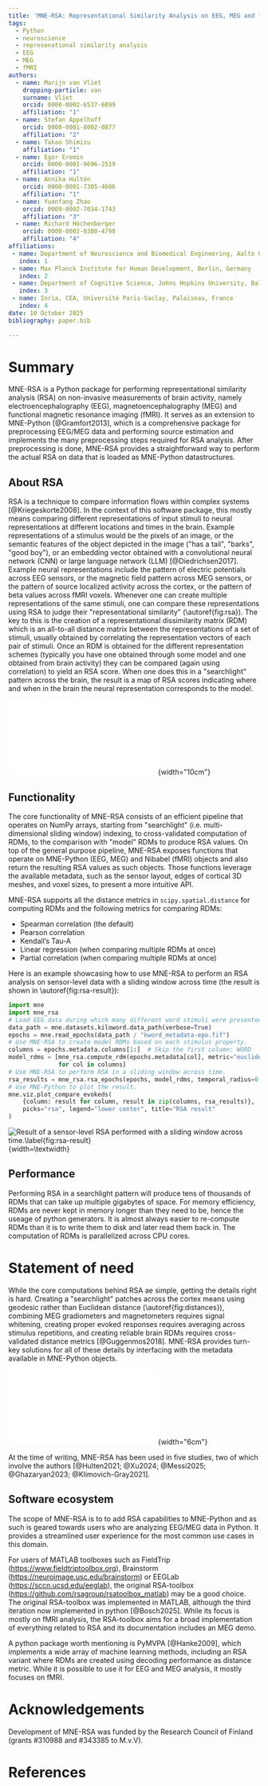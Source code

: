 ```yaml
---
title: 'MNE-RSA: Representational Similarity Analysis on EEG, MEG and fMRI data'
tags:
  - Python
  - neuroscience
  - represenational similarity analysis
  - EEG
  - MEG
  - fMRI
authors:
  - name: Marijn van Vliet
    dropping-particle: van
    surname: Vliet
    orcid: 0000-0002-6537-6899
    affiliation: "1"
  - name: Stefan Appelhoff
    orcid: 0000-0001-8002-0877
    affiliation: "2"
  - name: Takao Shimizu
    affiliation: "1"
  - name: Egor Eremin
    orcid: 0000-0001-9696-2519
    affiliation: "1"
  - name: Annika Hultén
    orcid: 0000-0001-7305-4606
    affiliation: "1"
  - name: Yuanfang Zhao 
    orcid: 0009-0002-7034-1743
    affiliation: "3"
  - name: Richard Höchenberger 
    orcid: 0000-0002-0380-4798
    affiliation: "4"
affiliations:
 - name: Department of Neuroscience and Biomedical Engineering, Aalto University, Finland
   index: 1
 - name: Max Planck Institute for Human Development, Berlin, Germany
   index: 2
 - name: Department of Cognitive Science, Johns Hopkins University, Baltimore, USA
   index: 3
 - name: Inria, CEA, Université Paris-Saclay, Palaiseau, France
   index: 4
date: 10 October 2025
bibliography: paper.bib

---
```


# Summary

MNE-RSA is a Python package for performing representational similarity analysis (RSA) on non-invasive measurements of brain activity, namely electroencephalography (EEG), magnetoencephalography (MEG) and functional magnetic resonance imaging (fMRI).
It serves as an extension to MNE-Python [@Gramfort2013], which is a comprehensive package for preprocessing EEG/MEG data and performing source estimation and implements the many preprocessing steps required for RSA analysis.
After preprocessing is done, MNE-RSA provides a straightforward way to perform the actual RSA on data that is loaded as MNE-Python datastructures.

## About RSA
RSA is a technique to compare information flows within complex systems [@Kriegeskorte2008].
In the context of this software package, this mostly means comparing different representations of input stimuli to neural representations at different locations and times in the brain.
Example representations of a stimulus would be the pixels of an image, or the semantic features of the object depicted in the image ("has a tail", "barks", "good boy"), or an embedding vector obtained with a convolutional neural network (CNN) or large language network (LLM) [@Diedrichsen2017].
Example neural representations include the pattern of electric potentials across EEG sensors, or the magnetic field pattern across MEG sensors, or the pattern of source localized activity across the cortex, or the pattern of beta values across fMRI voxels.
Whenever one can create multiple representations of the same stimuli, one can compare these representations using RSA to judge their "representational similarity" (\autoref{fig:rsa}).
The key to this is the creation of a representational dissimilarity matrix (RDM) which is an all-to-all distance matrix between the representations of a set of stimuli, usually obtained by correlating the representation vectors of each pair of stimuli.
Once an RDM is obtained for the different representation schemes (typically you have one obtained through some model and one obtained from brain activity) they can be compared (again using correlation) to yield an RSA score.
When one does this in a "searchlight" pattern across the brain, the result is a map of RSA scores indicating where and when in the brain the neural representation corresponds to the model.

![Schematic overview of representational similarity analysis (RSA).\label{fig:rsa}](rsa.pdf){width="10cm"}


## Functionality
The core functionality of MNE-RSA consists of an efficient pipeline that operates on NumPy arrays, starting from "searchlight" (i.e. multi-dimensional sliding window) indexing, to cross-validated computation of RDMs, to the comparison with "model" RDMs to produce RSA values.
On top of the general purpose pipeline, MNE-RSA exposes functions that operate on MNE-Python (EEG, MEG) and Nibabel (fMRI) objects and also return the resulting RSA values as such objects.
Those functions leverage the available metadata, such as the sensor layout, edges of cortical 3D meshes, and voxel sizes, to present a more intuitive API.

MNE-RSA supports all the distance metrics in `scipy.spatial.distance` for computing RDMs and the following metrics for comparing RDMs:

-  Spearman correlation (the default)
-  Pearson correlation
-  Kendall’s Tau-A
-  Linear regression (when comparing multiple RDMs at once)
-  Partial correlation (when comparing multiple RDMs at once)

Here is an example showcasing how to use MNE-RSA to perform an RSA analysis on sensor-level data with a sliding window across time (the result is shown in \autoref{fig:rsa-result}):

```python
import mne
import mne_rsa
# Load EEG data during which many different word stimuli were presented.
data_path = mne.datasets.kiloword.data_path(verbose=True)
epochs = mne.read_epochs(data_path / "kword_metadata-epo.fif")
# Use MNE-RSA to create model RDMs based on each stimulus property.
columns = epochs.metadata.columns[1:]  # Skip the first column: WORD
model_rdms = [mne_rsa.compute_rdm(epochs.metadata[col], metric="euclidean")
              for col in columns]
# Use MNE-RSA to perform RSA in a sliding window across time.
rsa_results = mne_rsa.rsa_epochs(epochs, model_rdms, temporal_radius=0.01)
# Use MNE-Python to plot the result.
mne.viz.plot_compare_evokeds(
    {column: result for column, result in zip(columns, rsa_results)},
    picks="rsa", legend="lower center", title="RSA result"
)
```
![Result of a sensor-level RSA performed with a sliding window across time.\label{fig:rsa-result}](../doc/rsa_result.png){width=\textwidth}


## Performance
Performing RSA in a searchlight pattern will produce tens of thousands of RDMs that can take up multiple gigabytes of space.
For memory efficiency, RDMs are never kept in memory longer than they need to be, hence the useage of python generators.
It is almost always easier to re-compute RDMs than it is to write them to disk and later read them back in.
The computation of RDMs is parallelized across CPU cores.


# Statement of need

While the core computations behind RSA ae simple, getting the details right is hard.
Creating a "searchlight" patches across the cortex means using geodesic rather than Euclidean distance (\autoref{fig:distances}), combining MEG gradiometers and magnetometers requires signal whitening, creating proper evoked responses requires averaging across stimulus repetitions, and creating reliable brain RDMs requires cross-validated distance metrics [@Guggenmos2018].
MNE-RSA provides turn-key solutions for all of these details by interfacing with the metadata available in MNE-Python objects.

![Depiction of geodesic versus Euclidean distance between points along the cortex.\label{fig:distances}](distances.pdf){width="6cm"}

At the time of writing, MNE-RSA has been used in five studies, two of which involve the authors [@Hulten2021; @Xu2024; @Messi2025; @Ghazaryan2023; @Klimovich-Gray2021].


## Software ecosystem
The scope of MNE-RSA is to to add RSA capabilities to MNE-Python and as such is geared towards users who are analyzing EEG/MEG data in Python.
It provides a streamlined user experience for the most common use cases in this domain.

For users of MATLAB toolboxes such as FieldTrip (https://www.fieldtriptoolbox.org), Brainstorm (https://neuroimage.usc.edu/brainstorm) or EEGLab (https://sccn.ucsd.edu/eeglab), the original RSA-toolbox (https://github.com/rsagroup/rsatoolbox_matlab) may be a good choice.
The original RSA-toolbox was implemented in MATLAB, although the third iteration now implemented in python [@Bosch2025].
While its focus is mostly on fMRI analysis, the RSA-toolbox aims for a broad implementation of everything related to RSA and its documentation includes an MEG demo.

A python package worth mentioning is PyMVPA [@Hanke2009], which implements a wide array of machine learning methods, including an RSA variant where RDMs are created using decoding performance as distance metric.
While it is possible to use it for EEG and MEG analysis, it mostly focuses on fMRI.


# Acknowledgements

Development of MNE-RSA was funded by the Research Council of Finland (grants #310988 and #343385 to M.v.V).

# References
